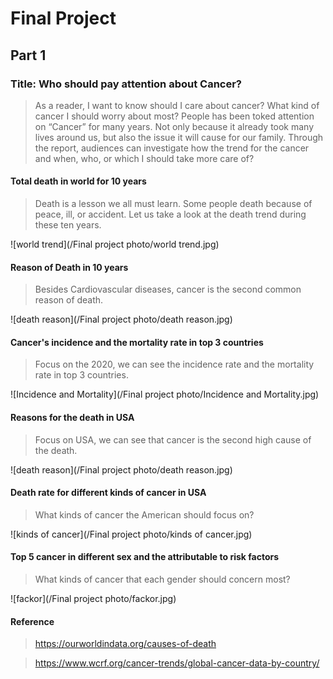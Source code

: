 # Final Project
## Part 1
### Title: Who should pay attention about Cancer?
> As a reader, I want to know should I care about cancer? What kind of cancer I should worry about most? 
> People has been toked attention on “Cancer” for many years. Not only because it already took many lives around us, but also the issue it will cause for our family. Through the report, audiences can investigate how the trend for the cancer and when, who, or which I should take more care of?

#### Total death in world for 10 years
> Death is a lesson we all must learn. Some people death because of peace, ill, or accident. Let us take a look at the death trend during these ten years.

![world trend](/Final project photo/world trend.jpg)

#### Reason of Death in 10 years
> Besides Cardiovascular diseases, cancer is the second common reason of death.


![death reason](/Final project photo/death reason.jpg)

#### Cancer's incidence and the mortality rate in top 3 countries
> Focus on the 2020, we can see the incidence rate and the mortality rate in top 3 countries.

![Incidence and Mortality](/Final project photo/Incidence and Mortality.jpg)

#### Reasons for the death in USA
> Focus on USA, we can see that cancer is the second high cause of the death.

![death reason](/Final project photo/death reason.jpg)

#### Death rate for different kinds of cancer in USA
> What kinds of cancer the American should focus on?

![kinds of cancer](/Final project photo/kinds of cancer.jpg)

#### Top 5 cancer in different sex and the attributable to risk factors
> What kinds of cancer that each gender should concern most?

![fackor](/Final project photo/fackor.jpg)

#### Reference
> https://ourworldindata.org/causes-of-death

> https://www.wcrf.org/cancer-trends/global-cancer-data-by-country/
